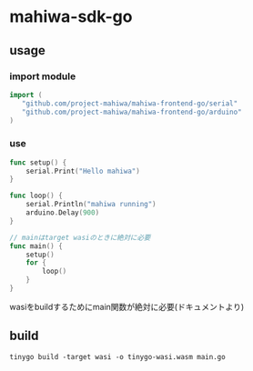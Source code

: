 # mahiwa-sdk-go

## usage

### import module

```go
import (
   "github.com/project-mahiwa/mahiwa-frontend-go/serial"
   "github.com/project-mahiwa/mahiwa-frontend-go/arduino"
)
```

### use

```go
func setup() {
    serial.Print("Hello mahiwa")
}

func loop() {
    serial.Println("mahiwa running")
    arduino.Delay(900)
}

// mainはtarget wasiのときに絶対に必要
func main() {
    setup()
    for {
        loop()
    }
}
```

wasiをbuildするためにmain関数が絶対に必要(ドキュメントより)

## build

```shell
tinygo build -target wasi -o tinygo-wasi.wasm main.go
```
